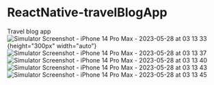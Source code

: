# ReactNative-travelBlogApp
Travel blog app
![Simulator Screenshot - iPhone 14 Pro Max - 2023-05-28 at 03 13 33](https://github.com/AzarAhmadov/ReactNative-travelBlogApp/assets/82292818/65d52372-9699-4c54-a5f7-5263a92a30f4){height="300px" width="auto"}
![Simulator Screenshot - iPhone 14 Pro Max - 2023-05-28 at 03 13 37](https://github.com/AzarAhmadov/ReactNative-travelBlogApp/assets/82292818/63f97e08-b258-45c6-97e4-4621f5eca2c3)
![Simulator Screenshot - iPhone 14 Pro Max - 2023-05-28 at 03 13 40](https://github.com/AzarAhmadov/ReactNative-travelBlogApp/assets/82292818/6ffc2c70-279b-4cf4-b660-57de3d8a95a3)
![Simulator Screenshot - iPhone 14 Pro Max - 2023-05-28 at 03 13 43](https://github.com/AzarAhmadov/ReactNative-travelBlogApp/assets/82292818/6f6c26be-cb1d-40da-8f07-f9406315704c)
![Simulator Screenshot - iPhone 14 Pro Max - 2023-05-28 at 03 13 45](https://github.com/AzarAhmadov/ReactNative-travelBlogApp/assets/82292818/2e5c4a72-25be-4cec-816d-b2bd21c36e82)
